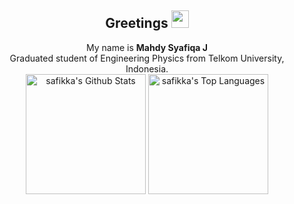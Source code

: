<h2 align="center">
  Greetings
  <img src="https://media.giphy.com/media/hvRJCLFzcasrR4ia7z/giphy.gif" width="28">
</h2>

<div align="center">
  My name is <b>Mahdy Syafiqa J</b> </br>
  Graduated student of Engineering Physics from Telkom University, Indonesia.
</div>


<div align="center">
<a href="https://github.com/safikka/github-readme-stats"><img alt="safikka's Github Stats" src="https://github-readme-stats.vercel.app/api?username=safikka&show_icons=true&show_icons=true&count_private=true&theme=react&hide_border=true&bg_color=1F222E&title_color=F85D7F&icon_color=F8D866" height="192px"/></a>
<a href="https://github.com/safikka/github-readme-stats"><img alt="safikka's Top Languages" src="https://github-readme-stats.vercel.app/api/top-langs/?username=safikka&langs_count=8&layout=compact&theme=react&hide_border=true&bg_color=1F222E&title_color=F85D7F&icon_color=F8D866" height="192px"/></a>  
</div>
